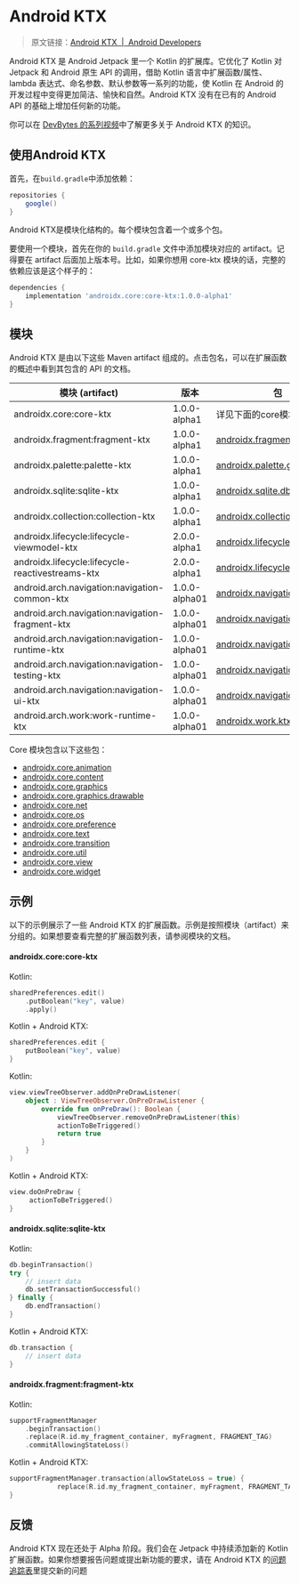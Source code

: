 # Android KTX
> 原文链接：[Android KTX  |  Android Developers](https://developer.android.google.cn/kotlin/ktx)  

Android KTX 是 Android Jetpack 里一个 Kotlin 的扩展库。它优化了 Kotlin 对 Jetpack 和 Android 原生 API 的调用，借助 Kotlin 语言中扩展函数/属性、lambda 表达式、命名参数、默认参数等一系列的功能，使 Kotlin 在 Android 的开发过程中变得更加简洁、愉快和自然。Android KTX 没有在已有的 Android API 的基础上增加任何新的功能。

你可以在 [DevBytes 的系列视频](https://www.youtube.com/watch?v=r_19VZ0xRO8&feature=youtu.be "DevBytes 的系列视频")中了解更多关于 Android KTX 的知识。

## 使用Android KTX
首先，在`build.gradle`中添加依赖：
```gradle
repositories {
    google()
}
```

Android KTX是模块化结构的。每个模块包含着一个或多个包。

要使用一个模块，首先在你的 `build.gradle` 文件中添加模块对应的 artifact。记得要在 artifact 后面加上版本号。比如，如果你想用 core-ktx 模块的话，完整的依赖应该是这个样子的：
```gradle
dependencies {
    implementation 'androidx.core:core-ktx:1.0.0-alpha1'
}
```
## 模块
Android KTX 是由以下这些 Maven artifact 组成的。点击包名，可以在扩展函数的概述中看到其包含的 API 的文档。

| 模块 (artifact)  | 版本  |  包 |
| ------------ | ------------ | ------------ |
| androidx.core:core-ktx  | 1.0.0-alpha1  |  详见下面的core模块包列表 |
| androidx.fragment:fragment-ktx  | 1.0.0-alpha1  |  [androidx.fragment.graphics](https://developer.android.com/reference/kotlin/androidx/fragment/app/package-summary#extension-functions-summary "androidx.fragment.graphics") |
|  androidx.palette:palette-ktx | 1.0.0-alpha1  | [androidx.palette.graphics](https://developer.android.com/reference/kotlin/androidx/palette/graphics/package-summary#extension-functions-summary "androidx.palette.graphics")  |
|androidx.sqlite:sqlite-ktx | 1.0.0-alpha1  |  [androidx.sqlite.db](https://developer.android.com/reference/kotlin/androidx/sqlite/db/package-summary#extension-functions-summary "androidx.sqlite.db") |
|  androidx.collection:collection-ktx |  1.0.0-alpha1 | [androidx.collection](https://developer.android.com/reference/kotlin/androidx/collection/package-summary#extension-functions-summary "androidx.collection")  |
|  androidx.lifecycle:lifecycle-viewmodel-ktx | 2.0.0-alpha1  |  [androidx.lifecycle](https://developer.android.com/reference/kotlin/androidx/lifecycle/package-summary#extension-functions-summary "androidx.lifecycle") |
| androidx.lifecycle:lifecycle-reactivestreams-ktx  | 2.0.0-alpha1  | [androidx.lifecycle](https://developer.android.com/reference/kotlin/androidx/lifecycle/package-summary#extension-functions-summary "androidx.lifecycle")  |
| android.arch.navigation:navigation-common-ktx  |1.0.0-alpha01|  [androidx.navigation](https://developer.android.com/reference/kotlin/androidx/navigation/package-summary#extension-functions-summary "androidx.navigation") |
|  android.arch.navigation:navigation-fragment-ktx | 1.0.0-alpha01  | [androidx.navigation.fragment](https://developer.android.com/reference/kotlin/androidx/navigation/fragment/package-summary#extension-functions-summary "androidx.navigation.fragment")   |
|android.arch.navigation:navigation-runtime-ktx   | 1.0.0-alpha01  |  [androidx.navigation](https://developer.android.com/reference/kotlin/androidx/navigation/package-summary#extension-functions-summary "androidx.navigation")  |
|android.arch.navigation:navigation-testing-ktx | 1.0.0-alpha01  |  [androidx.navigation.testing](https://developer.android.com/reference/kotlin/androidx/navigation/testing/package-summary#extension-functions-summary "androidx.navigation.testing")  |
| android.arch.navigation:navigation-ui-ktx  |  1.0.0-alpha01 | [androidx.navigation.ui](https://developer.android.com/reference/kotlin/androidx/navigation/ui/package-summary#extension-functions-summary "androidx.navigation.ui")   |
|android.arch.work:work-runtime-ktx |  1.0.0-alpha01 |[ androidx.work.ktx](https://developer.android.com/reference/kotlin/androidx/work/ktx/package-summary#extension-functions-summary " androidx.work.ktx")   |  |



Core 模块包含以下这些包：
- [androidx.core.animation](https://developer.android.com/reference/kotlin/androidx/core/animation/package-summary#extension-functions-summary "androidx.core.animation")
- [androidx.core.content](https://developer.android.com/reference/kotlin/androidx/core/content/package-summary#extension-functions-summary "androidx.core.content")
- [androidx.core.graphics](https://developer.android.com/reference/kotlin/androidx/core/graphics/package-summary#extension-functions-summary "androidx.core.graphics")
- [androidx.core.graphics.drawable](https://developer.android.com/reference/kotlin/androidx/core/graphics/drawable/package-summary#extension-functions-summary "androidx.core.graphics.drawable")
- [androidx.core.net](https://developer.android.com/reference/kotlin/androidx/core/net/package-summary#extension-functions-summary "androidx.core.net")
- [androidx.core.os](https://developer.android.com/reference/kotlin/androidx/core/os/package-summary#extension-functions-summary "androidx.core.os")
- [androidx.core.preference](https://developer.android.com/reference/kotlin/androidx/core/preference/package-summary#extension-functions-summary "androidx.core.preference")
- [androidx.core.text](https://developer.android.com/reference/kotlin/androidx/core/text/package-summary#extension-functions-summary "androidx.core.text")
- [androidx.core.transition](https://developer.android.com/reference/kotlin/androidx/core/transition/package-summary#extension-functions-summary "androidx.core.transition")
- [androidx.core.util](https://developer.android.com/reference/kotlin/androidx/core/util/package-summary#extension-functions-summary "androidx.core.util")
- [androidx.core.view](https://developer.android.com/reference/kotlin/androidx/core/view/package-summary#extension-functions-summary "androidx.core.view")
- [androidx.core.widget](https://developer.android.com/reference/kotlin/androidx/core/widget/package-summary#extension-functions-summary "androidx.core.widget")

## 示例
以下的示例展示了一些 Android KTX 的扩展函数。示例是按照模块（artifact）来分组的。如果想要查看完整的扩展函数列表，请参阅模块的文档。
#### androidx.core:core-ktx
Kotlin:
```kotlin
sharedPreferences.edit()
    .putBoolean("key", value)
    .apply()
```

Kotlin + Android KTX:
```kotlin
sharedPreferences.edit {
    putBoolean("key", value)
}
```

Kotlin:
```kotlin
view.viewTreeObserver.addOnPreDrawListener(
    object : ViewTreeObserver.OnPreDrawListener {
        override fun onPreDraw(): Boolean {
            viewTreeObserver.removeOnPreDrawListener(this)
            actionToBeTriggered()
            return true
        }
    }
)
```

Kotlin + Android KTX:
```kotlin
view.doOnPreDraw {
     actionToBeTriggered()
}
```
#### androidx.sqlite:sqlite-ktx
Kotlin:
```kotlin
db.beginTransaction()
try {
    // insert data
    db.setTransactionSuccessful()
} finally {
    db.endTransaction()
}
```

Kotlin + Android KTX:
```kotlin
db.transaction {
    // insert data
}
```

#### androidx.fragment:fragment-ktx
Kotlin:
```kotlin
supportFragmentManager
    .beginTransaction()
    .replace(R.id.my_fragment_container, myFragment, FRAGMENT_TAG)
    .commitAllowingStateLoss()
```
Kotlin + Android KTX:
```kotlin
supportFragmentManager.transaction(allowStateLoss = true) {
            replace(R.id.my_fragment_container, myFragment, FRAGMENT_TAG)
}
```

## 反馈
Android KTX 现在还处于 Alpha 阶段。我们会在 Jetpack 中持续添加新的 Kotlin 扩展函数。如果你想要报告问题或提出新功能的要求，请在 Android KTX 的[问题追踪表](https://issuetracker.google.com/issues/new?component=396204&template=1082185 "问题追踪表")里提交新的问题


